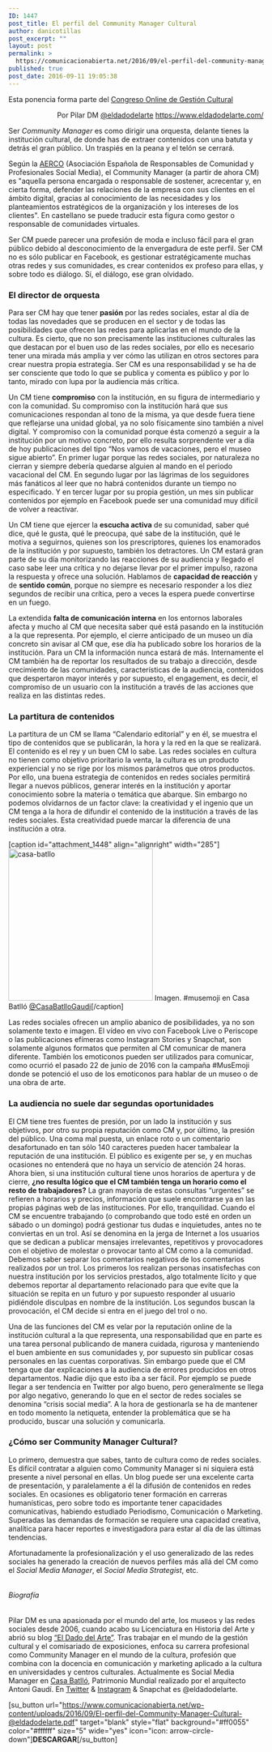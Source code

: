 ```yaml
---
ID: 1447
post_title: El perfil del Community Manager Cultural
author: danicotillas
post_excerpt: ""
layout: post
permalink: >
  https://comunicacionabierta.net/2016/09/el-perfil-del-community-manager-cultural/
published: true
post_date: 2016-09-11 19:05:38
---
```

Esta ponencia forma parte del <a href="https://www.comunicacionabierta.net/gcultural2016/">Congreso Online de Gestión Cultural</a>
<p style="text-align: right;">Por Pilar DM <a href="https://twitter.com/eldadodelarte">@eldadodelarte</a>
<a href="https://www.eldadodelarte.com/">https://www.eldadodelarte.com/</a></p>
Ser <em>Community Manager</em> es como dirigir una orquesta, delante tienes la institución cultural, de donde has de extraer contenidos con una batuta y detrás el gran público. Un traspiés en la peana y el telón se cerrará.

Según la <a href="https://www.aercomunidad.org/">AERCO</a> (Asociación Española de Responsables de Comunidad y Profesionales Social Media), el Community Manager (a partir de ahora CM) es "aquella persona encargada o responsable de sostener, acrecentar y, en cierta forma, defender las relaciones de la empresa con sus clientes en el ámbito digital, gracias al conocimiento de las necesidades y los planteamientos estratégicos de la organización y los intereses de los clientes". En castellano se puede traducir esta figura como gestor o responsable de comunidades virtuales.

Ser CM puede parecer una profesión de moda e incluso fácil para el gran público debido al desconocimiento de la envergadura de este perfil. Ser CM no es sólo publicar en Facebook, es gestionar estratégicamente muchas otras redes y sus comunidades, es crear contenidos ex profeso para ellas, y sobre todo es diálogo. Sí, el diálogo, ese gran olvidado.
<h3>El director de orquesta</h3>
Para ser CM hay que tener <strong>pasión</strong> por las redes sociales, estar al día de todas las novedades que se producen en el sector y de todas las posibilidades que ofrecen las redes para aplicarlas en el mundo de la cultura. Es cierto, que no son precisamente las instituciones culturales las que destacan por el buen uso de las redes sociales, por ello es necesario tener una mirada más amplia y ver cómo las utilizan en otros sectores para crear nuestra propia estrategia. Ser CM es una responsabilidad y se ha de ser consciente que todo lo que se publica y comenta es público y por lo tanto, mirado con lupa por la audiencia más crítica.

Un CM tiene <strong>compromiso</strong> con la institución, en su figura de intermediario y con la comunidad. Su compromiso con la institución hará que sus comunicaciones respondan al tono de la misma, ya que desde fuera tiene que reflejarse una unidad global, ya no solo físicamente sino también a nivel digital. Y compromiso con la comunidad porque ésta comenzó a seguir a la institución por un motivo concreto, por ello resulta sorprendente ver a día de hoy publicaciones del tipo “Nos vamos de vacaciones, pero el museo sigue abierto”. En primer lugar porque las redes sociales, por naturaleza no cierran y siempre debería quedarse alguien al mando en el periodo vacacional del CM. En segundo lugar por las lágrimas de los seguidores más fanáticos al leer que no habrá contenidos durante un tiempo no especificado. Y en tercer lugar por su propia gestión, un mes sin publicar contenidos por ejemplo en Facebook puede ser una comunidad muy difícil de volver a reactivar.

Un CM tiene que ejercer la <strong>escucha activa</strong> de su comunidad, saber qué dice, qué le gusta, qué le preocupa, qué sabe de la institución, qué le motiva a seguirnos, quienes son los prescriptores,
quienes los enamorados de la institución y por supuesto, también los detractores. Un CM estará gran parte de su día monitorizando las reacciones de su audiencia y llegado el caso sabe leer una crítica y no dejarse llevar por el primer impulso, razona la respuesta y ofrece una solución. Hablamos de <strong>capacidad de reacción</strong> y de <strong>sentido común</strong>, porque no siempre es necesario responder a los diez segundos de recibir una crítica, pero a veces la espera puede convertirse en un fuego.

La extendida <strong>falta de comunicación interna</strong> en los entornos laborales afecta y mucho al CM que necesita saber qué está pasando en la institución a la que representa. Por ejemplo, el cierre anticipado de un museo un día concreto sin avisar al CM que, ese día ha publicado sobre los horarios de la institución. Para un CM la información nunca estará de más. Internamente el CM también ha de reportar los resultados de su trabajo a dirección, desde crecimiento de las comunidades, características de la audiencia, contenidos que despertaron mayor interés y por supuesto, el engagement, es decir, el compromiso de un usuario con la institución a través de las acciones que realiza en las distintas redes.
<h3>La partitura de contenidos</h3>
La partitura de un CM se llama “Calendario editorial” y en él, se muestra el tipo de contenidos que se publicarán, la hora y la red en la que se realizará. El contenido es el rey y un buen CM lo sabe. Las redes sociales en cultura no tienen como objetivo prioritario la venta, la cultura es un producto experiencial y no se rige por los mismos parámetros que otros productos. Por ello, una buena estrategia de contenidos en redes sociales permitirá llegar a nuevos públicos, generar interés en la institución y aportar conocimiento sobre la materia o temática que abarque. Sin embargo no podemos olvidarnos de un factor clave: la creatividad y el ingenio que un CM tenga a la hora de difundir el contenido de la institución a través de las redes sociales. Esta creatividad puede marcar la diferencia de una institución a otra.

[caption id="attachment_1448" align="alignright" width="285"]<a href="https://www.comunicacionabierta.net/wp-content/uploads/2016/09/casa-batllo.png"><img class="wp-image-1448 size-medium" src="https://www.comunicacionabierta.net/wp-content/uploads/2016/09/casa-batllo-285x300.png" alt="casa-batllo" width="285" height="300" /></a> Imagen. #musemoji en Casa Batlló <a href="https://twitter.com/CasaBatlloGaudi" target="_blank">@CasaBatlloGaudi</a>[/caption]

Las redes sociales ofrecen un amplio abanico de posibilidades, ya no son solamente texto e imagen. El vídeo en vivo con Facebook Live o Periscope o las publicaciones efímeras como Instagram Stories y Snapchat, son solamente algunos formatos que permiten al CM comunicar de manera diferente. También los emoticonos pueden ser utilizados para comunicar, como ocurrió el pasado 22 de junio de 2016 con la campaña #MusEmoji donde se potenció el uso de los emoticonos para hablar de un museo o de una obra de arte.
<h3>La audiencia no suele dar segundas oportunidades</h3>
El CM tiene tres fuentes de presión, por un lado la institución y sus objetivos, por otro su propia reputación como CM y, por último, la presión del público. Una coma mal puesta, un enlace roto o un comentario desafortunado en tan sólo 140 caracteres pueden hacer tambalear la reputación de una institución. El público es exigente per se, y en muchas ocasiones no entenderá que no haya un servicio de atención 24 horas. Ahora bien, si una institución cultural tiene unos horarios de apertura y de cierre, <strong>¿no resulta lógico que el CM también tenga un horario como el resto de trabajadores?</strong> La gran mayoría de estas consultas “urgentes” se refieren a horarios y precios, información que suele encontrarse ya en las propias páginas web de las instituciones. Por ello, tranquilidad. Cuando el CM se encuentre trabajando (o comprobando que todo esté en orden un sábado o un domingo) podrá gestionar tus dudas e inquietudes, antes no te conviertas en un trol. Así se denomina en la jerga de Internet a los usuarios que se dedican a publicar mensajes irrelevantes, repetitivos y provocadores con el objetivo de molestar o provocar tanto al CM como a la comunidad. Debemos saber separar los comentarios negativos de los comentarios realizados por un trol. Los primeros los realizan personas insatisfechas con nuestra institución por los servicios prestados, algo totalmente lícito y que debemos reportar al departamento relacionado para que evite que la situación se repita en un futuro y por supuesto responder al usuario pidiéndole disculpas en nombre de la institución. Los segundos buscan la provocación, el CM decide si entra en el juego del trol o no.

Una de las funciones del CM es velar por la reputación online de la institución cultural a la que representa, una responsabilidad que en parte es una tarea personal publicando de manera cuidada, rigurosa y manteniendo el buen ambiente en sus comunidades y, por supuesto sin publicar cosas personales en las cuentas corporativas. Sin embargo puede que el CM tenga que dar explicaciones a la audiencia de errores producidos en otros departamentos. Nadie dijo que esto iba a ser fácil. Por ejemplo se puede llegar a ser tendencia en Twitter por algo bueno, pero generalmente se llega por algo negativo, generando lo que en el sector de redes sociales se denomina “crisis social media”. A la hora de gestionarla se ha de mantener en todo momento la netiqueta, entender la problemática que se ha producido, buscar una solución y comunicarla.
<h3>¿Cómo ser Community Manager Cultural?</h3>
Lo primero, demuestra que sabes, tanto de cultura como de redes sociales. Es difícil contratar a alguien como Community Manager si ni siquiera está presente a nivel personal en ellas. Un blog puede ser una excelente carta de presentación, y paralelamente a él la difusión de contenidos en redes sociales. En ocasiones es obligatorio tener formación en carreras humanísticas, pero sobre todo es importante tener capacidades comunicativas, habiendo estudiado Periodismo, Comunicación o Marketing. Superadas las demandas de formación se requiere una capacidad creativa, analítica para hacer reportes e investigadora para estar al día de las últimas tendencias.

Afortunadamente la profesionalización y el uso generalizado de las redes sociales ha generado la creación de nuevos perfiles más allá del CM como el <em>Social Media Manager</em>, el <em>Social Media Strategist</em>, etc.
<h6></h6>
<h6>Biografía</h6>
Pilar DM es una apasionada por el mundo del arte, los museos y las redes sociales desde 2006, cuando acabo su Licenciatura en Historia del Arte y abrió su blog <a href="https://eldadodelarte.com/">“El Dado del Arte”</a>. Tras trabajar en el mundo de la gestión cultural y el comisariado de exposiciones, enfoca su carrera profesional como Community Manager en el mundo de la cultura, profesión que combina con la docencia en comunicación y marketing aplicado a la cultura en universidades y centros culturales. Actualmente es Social Media Manager en <a href="https://www.casabatllo.es/?utm_campaign=branding16&amp;utm_medium=post&amp;utm_source=comunicación_abierta&amp;utm_content=&amp;utm_term=cast">Casa Batlló</a>, Patrimonio Mundial realizado por el arquitecto Antoni Gaudí. En <a href="https://twitter.com/eldadodelarte">Twitter</a> &amp; <a href="https://www.instagram.com/eldadodelarte/">Instagram</a> &amp; Snapchat es @eldadodelarte.

[su_button url="https://www.comunicacionabierta.net/wp-content/uploads/2016/09/El-perfil-del-Community-Manager-Cultural-@eldadodelarte.pdf" target="blank" style="flat" background="#ff0055" color="#ffffff" size="5" wide="yes" icon="icon: arrow-circle-down"]<strong>DESCARGAR</strong>[/su_button]